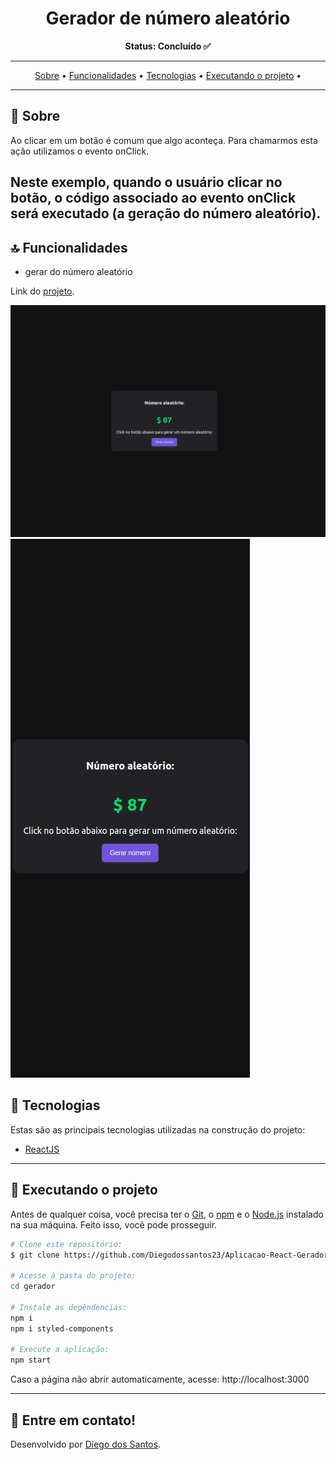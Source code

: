 
<!-- banner -->
<h1 align="center">
  Gerador de número aleatório
</h1
---

<!-- status -->
<p align="center"><b>Status: Concluído ✅</b></p>



---

<!-- index -->
<div align="center">
  <a href="#-sobre">Sobre</a> •
  <a href="#-funcionalidades">Funcionalidades</a> •
  <a href="#-tecnologias">Tecnologias</a> •
  <a href="#-executando-o-projeto">Executando o projeto</a> •
</div>

---

## 📄 Sobre
Ao clicar em um botão é comum que algo aconteça. Para chamarmos esta ação utilizamos o evento onClick.

Neste exemplo, quando o usuário clicar no botão, o código associado ao evento onClick será executado (a geração do número aleatório).
---

## 🔝 Funcionalidades

- gerar do número aleatório
<p align="center">
  
  Link do [projeto](https://aplicacao-react-gerador-de-numero-aleatorio-qrlsy6bcr.vercel.app/).
  
  </p>

<!-- gifs -->
<p align="center">

  ![BACKGROUND](https://github.com/Diegodossantos23/Aplicacao-React-Gerador-de-numero-aleatorio/blob/main/assets/gerador-numero.png?raw=true)
  ![BACKGROUND](https://github.com/Diegodossantos23/Aplicacao-React-Gerador-de-numero-aleatorio/blob/main/assets/responsivo.png?raw=true)    
</p>


## 🔨 Tecnologias

Estas são as principais tecnologias utilizadas na construção do projeto:

- [ReactJS](https://reactjs.org/)

---

## 🚀 Executando o projeto

Antes de qualquer coisa, você precisa ter  o [Git](https://git-scm.com), o [npm](https://www.npmjs.com/) e o [Node.js](https://nodejs.org/en/) instalado na sua máquina. Feito isso, você pode prosseguir.

```bash
# Clone este repositório:
$ git clone https://github.com/Diegodossantos23/Aplicacao-React-Gerador-de-numero-aleatorio.git

# Acesse à pasta do projeto:
cd gerador

# Instale as depêndencias:
npm i
npm i styled-components

# Execute a aplicação:
npm start
```

Caso a página não abrir automaticamente, acesse: http://localhost:3000

---


## 🚀 Entre em contato!
Desenvolvido por [Diego dos Santos](https://www.linkedin.com/feed/).

